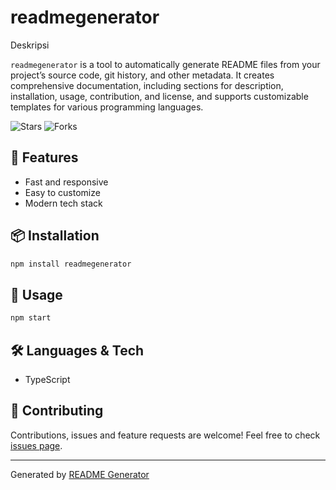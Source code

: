 # readmegenerator

Deskripsi

`readmegenerator` is a tool to automatically generate README files from your project’s source code, git history, and other metadata. It creates comprehensive documentation, including sections for description, installation, usage, contribution, and license, and supports customizable templates for various programming languages.

![Stars](https://img.shields.io/github/stars/dexpie/readmegenerator) ![Forks](https://img.shields.io/github/forks/dexpie/readmegenerator)

## 🚀 Features
- Fast and responsive
- Easy to customize
- Modern tech stack

## 📦 Installation
```bash
npm install readmegenerator
```

## 🏃 Usage
```bash
npm start
```

## 🛠️ Languages & Tech
- TypeScript

## 🤝 Contributing
Contributions, issues and feature requests are welcome!
Feel free to check [issues page](https://github.com/dexpie/readmegenerator/issues).


---
Generated by [README Generator](https://github.com/dexpie/readmegenerator)
